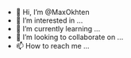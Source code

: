 - 👋 Hi, I’m @MaxOkhten
- 👀 I’m interested in ...
- 🌱 I’m currently learning ...
- 💞️ I’m looking to collaborate on ...
- 📫 How to reach me ...

<!---
MaxOkhten/MaxOkhten is a ✨ special ✨ repository because its `README.md` (this file) appears on your GitHub profile.
You can click the Preview link to take a look at your changes.
--->
